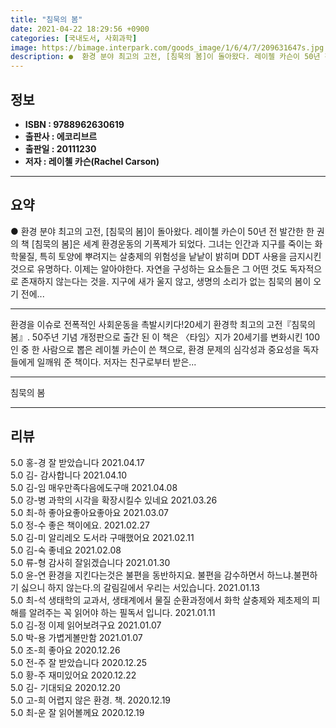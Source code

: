 ```yaml
---
title: "침묵의 봄"
date: 2021-04-22 18:29:56 +0900
categories: [국내도서, 사회과학]
image: https://bimage.interpark.com/goods_image/1/6/4/7/209631647s.jpg
description: ●  환경 분야 최고의 고전, [침묵의 봄]이 돌아왔다. 레이첼 카슨이 50년 전 발간한 한 권의 책 [침묵의 봄]은 세계 환경운동의 기폭제가 되었다. 그녀는 인간과 지구를 죽이는 화학물질, 특히 토양에 뿌려지는 살충제의 위험성을 낱낱이 밝히며 DDT 사용을 금지시킨 것으로 유명하다. 이제는 알아야한다.
---
```


## **정보**

- **ISBN : 9788962630619**
- **출판사 : 에코리브르**
- **출판일 : 20111230**
- **저자 : 레이첼 카슨(Rachel Carson)**

------



## **요약**

●  환경 분야 최고의 고전, [침묵의 봄]이 돌아왔다. 레이첼 카슨이 50년 전 발간한 한 권의 책 [침묵의 봄]은 세계 환경운동의 기폭제가 되었다. 그녀는 인간과 지구를 죽이는 화학물질, 특히 토양에 뿌려지는 살충제의 위험성을 낱낱이 밝히며 DDT 사용을 금지시킨 것으로 유명하다. 이제는 알아야한다. 자연을 구성하는 요소들은 그 어떤 것도 독자적으로 존재하지 않는다는 것을. 지구에 새가 울지 않고, 생명의 소리가 없는 침묵의 봄이 오기 전에...

------

환경을 이슈로 전폭적인 사회운동을 촉발시키다!20세기 환경학 최고의 고전『침묵의 봄』. 50주년 기념 개정판으로 출간 된 이 책은 〈타임〉지가 20세기를 변화시킨 100인 중 한 사람으로 뽑은 레이첼 카슨이 쓴 책으로, 환경 문제의 심각성과 중요성을 독자들에게 일깨워 준 책이다. 저자는 친구로부터 받은... 

------


침묵의 봄 

------


## **리뷰** 

5.0 홍-경 잘 받았습니다 2021.04.17 <br/>5.0 김- 감사합니다 2021.04.10 <br/>5.0 김-임 매우만족다음에도구매  2021.04.08 <br/>5.0 강-병 과학의 시각을 확장시킬수 있네요 2021.03.26 <br/>5.0 최-하 좋아요좋아요좋아요 2021.03.07 <br/>5.0 정-수 좋은 책이에요. 2021.02.27 <br/>5.0 김-미 알리레오 도서라 구매했어요 2021.02.11 <br/>5.0 김-숙 좋네요 2021.02.08 <br/>5.0 류-형 감사히 잘읽겠습니다 2021.01.30 <br/>5.0 윤-연 환경을 지킨다는것은 불편을 동반하지요.
불편을 감수하면서 하느냐.불편하기 싫으니 하지 않는다.의 갈림길에서 우리는 서있습니다. 2021.01.13 <br/>5.0 최-석 생태학의 교과서, 생태계에서 물질 순환과정에서 화학  살충제와 제초제의 피해를 알려주는 꼭 읽어야 하는 필독서 입니다. 2021.01.11 <br/>5.0 김-정 이제 읽어보려구요 2021.01.07 <br/>5.0 박-용 가볍게볼만함 2021.01.07 <br/>5.0 조-희 좋아요 2020.12.26 <br/>5.0 전-주 잘 받았습니다 2020.12.25 <br/>5.0 황-주 재미있어요 2020.12.22 <br/>5.0 김- 기대되요 2020.12.20 <br/>5.0 고-희 어렵지 않은 환경. 책.  2020.12.19 <br/>5.0 최-운 잘 읽어볼께요 2020.12.19 <br/>
